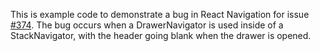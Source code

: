 This is example code to demonstrate a bug in React Navigation for issue [#374](https://github.com/react-community/react-navigation/issues/374). The bug occurs when a DrawerNavigator is used inside of a StackNavigator, with the header going blank when the drawer is opened.
